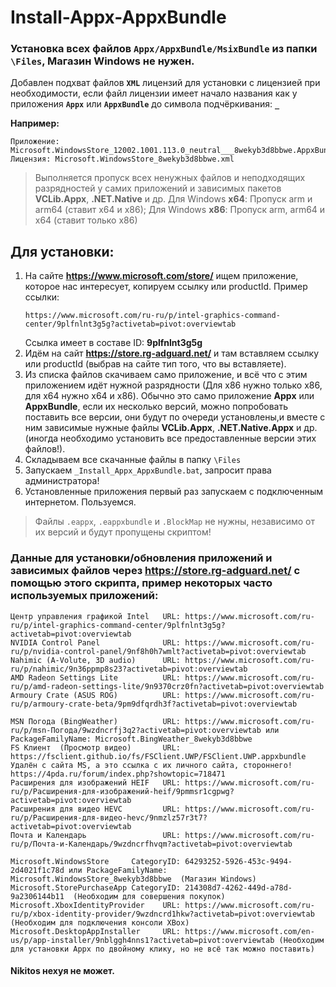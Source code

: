 # Install-Appx-AppxBundle
### Установка всех файлов `Appx/AppxBundle/MsixBundle` из папки `\Files`, Магазин Windows не нужен.

Добавлен подхват файлов **`XML`** лицензий для установки с лицензией при необходимости, если файл лицензии имеет начало названия как у приложения **`Appx`** или **`AppxBundle`** до символа подчёркивания: **`_`**

**Например:**
 ```
 Приложение: Microsoft.WindowsStore_12002.1001.113.0_neutral___8wekyb3d8bbwe.AppxBundle
 Лицензия: Microsoft.WindowsStore_8wekyb3d8bbwe.xml
 ```

 > Выполняется пропуск всех ненужных файлов и неподходящих разрядностей у самих приложений и зависимых пакетов **VCLib.Appx**, **.NET.Native** и др.
 > Для Windows **х64**: Пропуск arm и arm64 (ставит x64 и x86); Для Windows **x86**: Пропуск arm, arm64 и x64 (ставит только x86)

## Для установки:

 1. На сайте **https://www.microsoft.com/store/** ищем приложение, которое нас интересует, копируем ссылку или productId.
    Пример ссылки: 
    ```
    https://www.microsoft.com/ru-ru/p/intel-graphics-command-center/9plfnlnt3g5g?activetab=pivot:overviewtab
    ```
    Ссылка имеет в составе ID: **9plfnlnt3g5g**
 2. Идём на сайт **https://store.rg-adguard.net/** и там вставляем ссылку или productId (выбрав на сайте тип того, что вы вставляете).
 3. Из списка файлов скачиваем само приложение, и всё что с этим приложением идёт нужной разрядности (Для x86 нужно только x86, для x64 нужно x64 и x86).
    Обычно это само приложение **Appx** или **AppxBundle**, если их несколько версий, можно попробовать поставить все версии, они будут по очереди установлены,и вместе с ним зависимые нужные файлы **VCLib.Appx**, **.NET.Native.Appx** и др. (иногда необходимо установить все предоставленные версии этих файлов!).
 4. Складываем все скачанные файлы в папку `\Files`
 5. Запускаем `_Install_Appx_AppxBundle.bat`, запросит права администратора!
 6. Установленные приложения первый раз запускаем с подключенным интернетом. Пользуемся.

 > Файлы `.eappx`, `.eappxbundle` и `.BlockMap` не нужны, независимо от их версий и будут пропущены скриптом!

 ### Данные для установки/обновления приложений и зависимых файлов через **https://store.rg-adguard.net/** с помощью этого скрипта, пример некоторых часто используемых приложений:
 ```
 Центр управления графикой Intel   URL: https://www.microsoft.com/ru-ru/p/intel-graphics-command-center/9plfnlnt3g5g?activetab=pivot:overviewtab
 NVIDIA Control Panel              URL: https://www.microsoft.com/ru-ru/p/nvidia-control-panel/9nf8h0h7wmlt?activetab=pivot:overviewtab
 Nahimic (A-Volute, 3D audio)      URL: https://www.microsoft.com/ru-ru/p/nahimic/9n36ppmp8s23?activetab=pivot:overviewtab
 AMD Radeon Settings Lite          URL: https://www.microsoft.com/ru-ru/p/amd-radeon-settings-lite/9n9370crz0fn?activetab=pivot:overviewtab
 Armoury Crate (ASUS ROG)          URL: https://www.microsoft.com/ru-ru/p/armoury-crate-beta/9pm9dfqrdh3f?activetab=pivot:overviewtab

 MSN Погода (BingWeather)          URL: https://www.microsoft.com/ru-ru/p/msn-Погода/9wzdncrfj3q2?activetab=pivot:overviewtab или PackageFamilyName: Microsoft.BingWeather_8wekyb3d8bbwe
 FS Клиент  (Просмотр видео)       URL: https://fsclient.github.io/fs/FSClient.UWP/FSClient.UWP.appxbundle   Удалён с сайта MS, а это ссылка с их личного сайта, стороннего! https://4pda.ru/forum/index.php?showtopic=718471
 Расширения для изображений HEIF   URL: https://www.microsoft.com/ru-ru/p/Расширения-для-изображений-heif/9pmmsr1cgpwg?activetab=pivot:overviewtab
 Расширения для видео HEVC         URL: https://www.microsoft.com/ru-ru/p/Расширения-для-видео-hevc/9nmzlz57r3t7?activetab=pivot:overviewtab
 Почта и Календарь                 URL: https://www.microsoft.com/ru-ru/p/Почта-и-Календарь/9wzdncrfhvqm?activetab=pivot:overviewtab

 Microsoft.WindowsStore     CategoryID: 64293252-5926-453c-9494-2d4021f1c78d или PackageFamilyName: Microsoft.WindowsStore_8wekyb3d8bbwe  (Магазин Windows)
 Microsoft.StorePurchaseApp CategoryID: 214308d7-4262-449d-a78d-9a2306144b11  (Необходим для совершения покупок)
 Microsoft.XboxIdentityProvider    URL: https://www.microsoft.com/ru-ru/p/xbox-identity-provider/9wzdncrd1hkw?activetab=pivot:overviewtab (Необходим для подключения консоли XBox)
 Microsoft.DesktopAppInstaller     URL: https://www.microsoft.com/en-us/p/app-installer/9nblggh4nns1?activetab=pivot:overviewtab (Необходим для установки Appx по двойному клику, но не всё так можно поставить)
 ```

#### Nikitos нехуя не может.
